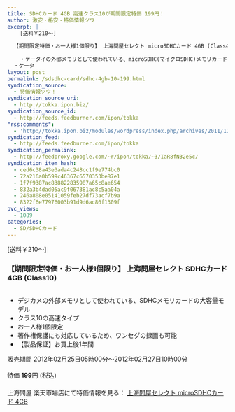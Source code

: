 ```yaml
---
title: SDHCカード 4GB 高速クラス10が期間限定特価 199円！
author: 激安・格安・特価情報ツウ
excerpt: |
  	[送料￥210～]
  
  【期間限定特価・お一人様1個限り】 上海問屋セレクト microSDHCカード 4GB (Class4)
  	
  	・ケータイの外部メモリとして使われている、microSDHC(マイクロSDHC)メモリカード
  ・ケータ
layout: post
permalink: /sdsdhc-card/sdhc-4gb-10-199.html
syndication_source:
  - 特価情報ツウ！
syndication_source_uri:
  - http://tokka.ipon.biz/
syndication_source_id:
  - http://feeds.feedburner.com/ipon/tokka
"rss:comments":
  - 'http://tokka.ipon.biz/modules/wordpress/index.php/archives/2011/12/21/sdhc4gb-99/#comments'
syndication_feed:
  - http://feeds.feedburner.com/ipon/tokka
syndication_permalink:
  - http://feedproxy.google.com/~r/ipon/tokka/~3/IaR8fN32e5c/
syndication_item_hash:
  - ced6c38a43e3ada4c248cc1f9e774bc0
  - 72a216a0b599c46367c6570353be87e1
  - 1f7f9387ac838822835987a65c8ae654
  - 832a3b4dad05ac9f067381ac8c5aa04a
  - 246a808e05141059feb27df73acf7b9a
  - 8322f6e77976003b91d9d6ac86f1309f
pvc_views:
  - 1089
categories:
  - SD/SDHCカード
---
```

[送料￥210～]  


### 【期間限定特価・お一人様1個限り】 上海問屋セレクト SDHCカード 4GB (Class10)

<div class="img-bg2 img_L">
  <a href="http://hb.afl.rakuten.co.jp/hgc/032ab3e9.5b793415.039e5bec.4fa1c071/?pc=http%3a%2f%2fitem.rakuten.co.jp%2fdonya%2f88581-ss%2f%3fscid%3daf_ich_link_img&#038;m=http%3a%2f%2fm.rakuten.co.jp%2fdonya%2fi%2f10657560%2f" target="_blank"><img src="http://hbb.afl.rakuten.co.jp/hgb/?pc=http%3a%2f%2fthumbnail.image.rakuten.co.jp%2f%400_mall%2fdonya%2fcabinet%2fflashitem3%2f88581s-0.jpg%3f_ex%3d128x128&#038;m=http%3a%2f%2fthumbnail.image.rakuten.co.jp%2f%400_mall%2fdonya%2fcabinet%2fflashitem3%2f88581s-0.jpg" border="0" title="" alt="" /></a>
</div>

<!--more-->

  * デジカメの外部メモリとして使われている、SDHCメモリカードの大容量モデル
  * クラス10の高速タイプ
  * お一人様1個限定
  * 著作権保護にも対応しているため、ワンセグの録画も可能
  * 【製品保証】お買上後1年間

販売期間 2012年02月25日05時00分～2012年02月27日10時00分  
<br clear="all" />特価 <span class="tokka-price"><strong>199</strong></span>円 (税込)  
　　  
上海問屋 楽天市場店にて特価情報を見る： <a href="http://hb.afl.rakuten.co.jp/hgc/032ab3e9.5b793415.039e5bec.4fa1c071/?pc=http%3a%2f%2fitem.rakuten.co.jp%2fdonya%2f88581-ss%2f%3fscid%3daf_ich_link_img&#038;m=http%3a%2f%2fm.rakuten.co.jp%2fdonya%2fi%2f10657560%2f" target="_blank"><span class="fs150p">上海問屋セレクト microSDHCカード 4GB</span></a>